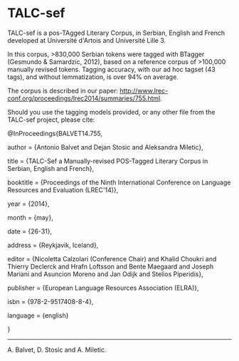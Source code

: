 TALC-sef
========

TALC-sef is a pos-TAgged Literary Corpus, in Serbian, English and French developed at Université d'Artois and Université Lille 3. 

In this corpus, >830,000 Serbian tokens were tagged with BTagger (Gesmundo & Samardzic, 2012), based on a reference corpus of >100,000 manually revised tokens. Tagging accuracy, with our ad hoc tagset (43 tags), and without lemmatization, is over 94% on average.

The corpus is described in our paper: http://www.lrec-conf.org/proceedings/lrec2014/summaries/755.html.

Should you use the tagging models provided, or any other file from the TALC-sef project, please cite:

@InProceedings{BALVET14.755,

  author = {Antonio Balvet and Dejan Stosic and Aleksandra Miletic},

  title = {TALC-Sef a Manually-revised POS-Tagged Literary Corpus in Serbian, English and French},

  booktitle = {Proceedings of the Ninth International Conference on Language Resources and Evaluation (LREC'14)},

  year = {2014},

  month = {may},

  date = {26-31},

  address = {Reykjavik, Iceland},

  editor = {Nicoletta Calzolari (Conference Chair) and Khalid Choukri and Thierry Declerck and Hrafn Loftsson and Bente Maegaard and Joseph Mariani and Asuncion Moreno and Jan Odijk and Stelios Piperidis},

  publisher = {European Language Resources Association (ELRA)},

  isbn = {978-2-9517408-8-4},

  language = {english}

 }

---
A. Balvet, D. Stosic and A. Miletic.
